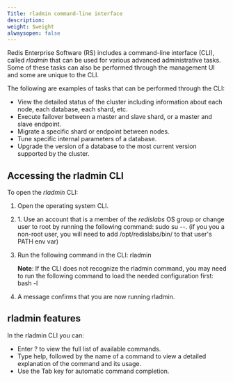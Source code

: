 ```yaml
---
Title: rladmin command-line interface
description: 
weight: $weight
alwaysopen: false
---
```

Redis Enterprise Software (RS) includes a command-line interface (CLI),
called *rladmin* that can be used for various advanced administrative
tasks. Some of these tasks can also be performed through the management
UI and some are unique to the CLI.

The following are examples of tasks that can be performed through the
CLI:

-   View the detailed status of the cluster including information about
    each node, each database, each shard, etc.
-   Execute failover between a master and slave shard, or a master and
    slave endpoint.
-   Migrate a specific shard or endpoint between nodes.
-   Tune specific internal parameters of a database.
-   Upgrade the version of a database to the most current version
    supported by the cluster.

## Accessing the rladmin CLI

To open the *rladmin* CLI:

1.  Open the operating system CLI.
2.  1\. Use an account that is a member of the *redislabs* OS group or change
    user to root by running the following command: sudo su --. (if you you a
    non-root user, you will need to add /opt/redislabs/bin/ to that user's
    PATH env var)
3.  Run the following command in the CLI: rladmin

    **Note**: If the CLI does not recognize the rladmin command, you may
    need to run the following command to load the needed configuration
    first: bash -l

4.  A message confirms that you are now running rladmin.

## rladmin features

In the rladmin CLI you can:

-   Enter ? to view the full list of available commands.
-   Type help, followed by the name of a command to view a detailed
    explanation of the command and its usage.
-   Use the Tab key for automatic command completion.
